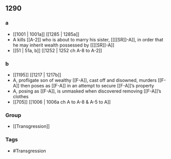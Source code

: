 ## 1290
### a
- [[1001 | 1001a]] [[1285 | 1285a]] 
- A kills [[A-2]] who is about to marry his sister, [[[[SR]]-A]], in order that he may inherit wealth possessed by [[[[SR]]-A]]
- [[51 | 51a, b]] [[1252 | 1252 ch A-8 to A-2]] 

### b
- [[1195]] [[1217 | 1217b]] 
- A, profligate son of wealthy [[F-A]], cast off and disowned, murders [[F-A]] then poses as [[F-A]] in an attempt to secure [[F-A]]’s property
- A, posing as [[F-A]], is unmasked when discovered removing [[F-A]]’s clothes
- [[705]] [[1006 | 1006a ch A to A-8 &amp; A-5 to A]] 


### Group
- [[Transgression]]

### Tags
- #Transgression

